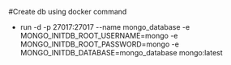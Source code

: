 #Create db using docker command

-   run -d -p 27017:27017 --name mongo_database -e MONGO_INITDB_ROOT_USERNAME=mongo -e MONGO_INITDB_ROOT_PASSWORD=mongo -e MONGO_INITDB_DATABASE=mongo_database mongo:latest
